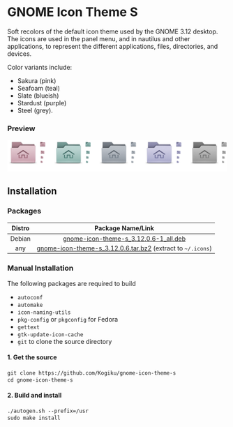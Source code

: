 # GNOME Icon Theme S
Soft recolors of the default icon theme used by the GNOME 3.12 desktop. The icons are used in the panel menu, and in nautilus and other applications, to represent the different applications, files, directories, and devices.

Color variants include:
* Sakura (pink)
* Seafoam (teal)
* Slate (blueish)
* Stardust (purple)
* Steel (grey).
### Preview
![Preview](https://raw.githubusercontent.com/Kogiku/gnome-icon-theme-s/master/preview.png)
## Installation
### Packages
|Distro|Package Name/Link|
|:----:|:----:|
| Debian | [gnome-icon-theme-s_3.12.0.6-1_all.deb](https://github.com/Kogiku/gnome-icon-theme-s/releases/download/3.12.0.6/gnome-icon-theme-s_3.12.0.6-1_all.deb) |
| any | [gnome-icon-theme-s_3.12.0.6.tar.bz2](https://github.com/Kogiku/gnome-icon-theme-s/releases/download/3.12.0.6/gnome-icon-theme-s_3.12.0.6.tar.bz2) (extract to `~/.icons`)|
### Manual Installation
The following packages are required to build
* `autoconf`
* `automake`
* `icon-naming-utils`
* `pkg-config` or `pkgconfig` for Fedora
* `gettext`
* `gtk-update-icon-cache`
* `git` to clone the source directory
#### 1. Get the source
```
git clone https://github.com/Kogiku/gnome-icon-theme-s
cd gnome-icon-theme-s
```
#### 2. Build and install
```
./autogen.sh --prefix=/usr
sudo make install
```
